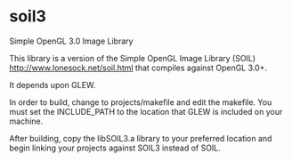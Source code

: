 # soil3
Simple OpenGL 3.0 Image Library

This library is a version of the Simple OpenGL Image Library (SOIL) http://www.lonesock.net/soil.html that compiles against OpenGL 3.0+.  

It depends upon GLEW.


In order to build, change to projects/makefile and edit the makefile.  You must set the INCLUDE_PATH to the location that GLEW is included
on your machine.

After building, copy the libSOIL3.a library to your preferred location and begin linking your projects against SOIL3 instead of SOIL.
